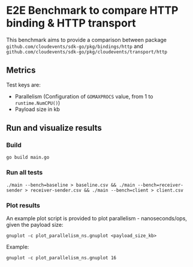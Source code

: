 # E2E Benchmark to compare HTTP binding & HTTP transport

This benchmark aims to provide a comparison between package `github.com/cloudevents/sdk-go/pkg/bindings/http` and `github.com/cloudevents/sdk-go/pkg/cloudevents/transport/http`

## Metrics

Test keys are:

* Parallelism (Configuration of `GOMAXPROCS` value, from 1 to `runtime.NumCPU()`)
* Payload size in kb

## Run and visualize results

### Build

```shell script
go build main.go
```

### Run all tests

```shell script
./main --bench=baseline > baseline.csv && ./main --bench=receiver-sender > receiver-sender.csv && ./main --bench=client > client.csv
```

### Plot results

An example plot script is provided to plot parallelism - nanoseconds/ops, given the payload size:

```shell script
gnuplot -c plot_parallelism_ns.gnuplot <payload_size_kb>
```

Example:

```shell script
gnuplot -c plot_parallelism_ns.gnuplot 16
```
